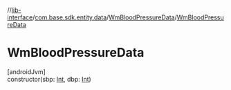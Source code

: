 //[lib-interface](../../../index.md)/[com.base.sdk.entity.data](../index.md)/[WmBloodPressureData](index.md)/[WmBloodPressureData](-wm-blood-pressure-data.md)

# WmBloodPressureData

[androidJvm]\
constructor(sbp: [Int](https://kotlinlang.org/api/latest/jvm/stdlib/kotlin/-int/index.html), dbp: [Int](https://kotlinlang.org/api/latest/jvm/stdlib/kotlin/-int/index.html))
